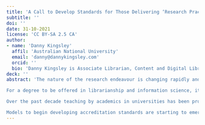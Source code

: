 ```yaml
---
title: 'A Call to Develop Standards for Those Delivering ‘Research Practice’ Training'
subtitle: ''
doi: ''
date: 31-10-2021
license: 'CC BY-SA 2.5 CA'
author: 
- name: 'Danny Kingsley'
  affil: 'Australian National University'
  email: 'danny@dannykingsley.com'
  orcid: ''
  bio: 'Danny Kingsley is Associate Librarian, Content and Digital Library Strategy at Flinders University and Visiting Fellow at the Australian National Centre for the Public Awareness of Science. Between 2015–2019 Danny worked as the Deputy Director of Cambridge University Libraries (Scholarly Communication & Research Services). She established the Australasian Open Access Strategy Group and worked at the Australian National University as Manager of Scholarly Communication after completing her 2008 PhD there on open access. She is in demand as a presenter and writer.'
deck: ''
abstract: 'The nature of the research endeavour is changing rapidly and requires a wide set of skills beyond the research focus. The delivery of aspects of researcher training ‘beyond the bench’ is met by different sections of an institution, including the research office, the media office and the library. In Australia researcher training in open access, research data management and other aspects of open science is primarily offered by librarians. But what training do librarians receive in scholarly communication within their librarianship degrees? 

For a degree to be offered in librarianship and information science, it must be accredited by the Australian Library and Information Association (ALIA), with a curriculum that is based on ALIA’s lists of skills and attributes. However, these lists do not contain any reference to key open research terms and are almost mutually exclusive with core competencies in scholarly communication as identified by the North American Serials Interest Group and an international Joint Task Force. 

Over the past decade teaching by academics in universities has been professionalised with courses and qualifications. Those responsible for researcher training within universities and the material that is being offered should also meet an agreed accreditation. This paper is arguing that there is a clear need to develop parallel standards around ‘research practice’ training for PhD students and Early Career Researchers, and those delivering this training should be able to demonstrate their skills against these standards.

Models to begin developing accreditation standards are starting to emerge, with the recent launch of the Centre for Academic Research Quality and Improvement in the UK. There are multiple organisations, both grassroots and long-established that would be able to contribute to this project.'
---
```



